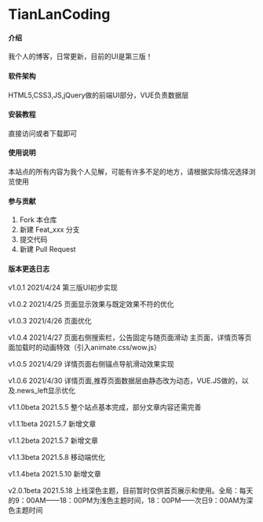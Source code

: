 # TianLanCoding

#### 介绍
我个人的博客，日常更新，目前的UI是第三版！

#### 软件架构
HTML5,CSS3,JS,jQuery做的前端UI部分，VUE负责数据层


#### 安装教程
直接访问或者下载即可

#### 使用说明
本站点的所有内容为我个人见解，可能有许多不足的地方，请根据实际情况选择浏览使用

#### 参与贡献

1.  Fork 本仓库
2.  新建 Feat_xxx 分支
3.  提交代码
4.  新建 Pull Request


#### 版本更迭日志
v1.0.1 2021/4/24 第三版UI初步实现

v1.0.2 2021/4/25 页面显示效果与既定效果不符的优化

v1.0.3 2021/4/26 页面优化

v1.0.4 2021/4/27 页面右侧搜索栏，公告固定与随页面滑动  主页面，详情页等页面加载时的动画特效（引入animate.css/wow.js）

v1.0.5 2021/4/29 详情页面右侧锚点导航滑动效果实现

v1.0.6 2021/4/30 详情页面,推荐页面数据层由静态改为动态，VUE.JS做的，以及.news_left显示优化

v1.1.0beta 2021.5.5 整个站点基本完成，部分文章内容还需完善

v1.1.1beta 2021.5.7 新增文章

v1.1.2beta 2021.5.7 新增文章

v1.1.3beta 2021.5.8 移动端优化

v1.1.4beta 2021.5.10 新增文章

v2.0.1beta 2021.5.18 上线深色主题，目前暂时仅供首页展示和使用。全局：每天的9：00AM——18：00PM为浅色主题时间，18：00PM——次日9：00AM为深色主题时间